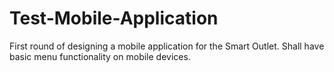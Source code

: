 # Test-Mobile-Application
First round of designing a mobile application for the Smart Outlet. Shall have basic menu functionality on mobile devices.
